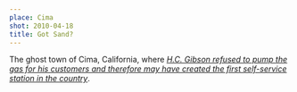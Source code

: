 ```yaml
---
place: Cima
shot: 2010-04-18
title: Got Sand?
---
```


The ghost town of Cima, California, where [_H.C. Gibson refused to pump the gas for his customers and therefore may have created the first self-service station in the country_](https://en.wikipedia.org/wiki/Cima,_California).
